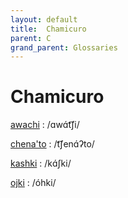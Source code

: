 ```yaml
---
layout: default
title:  Chamicuro
parent: C
grand_parent: Glossaries
---
```


# Chamicuro


[awachi](https://en.wiktionary.org/wiki/?curid=1399670)
: /ɑwɑ́t͡ʃi/

[chena'to](https://en.wiktionary.org/wiki/?curid=1389590)
: /t͡ʃenɑ́ʔto/

[kashki](https://en.wiktionary.org/wiki/?curid=1389637)
: /kɑ́ʃki/

[ojki](https://en.wiktionary.org/wiki/?curid=1399632)
: /óhki/

